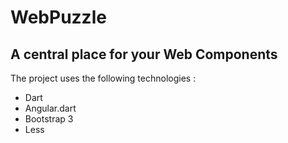 # WebPuzzle

## A central place for your Web Components

The project uses the following technologies :
* Dart
* Angular.dart
* Bootstrap 3
* Less